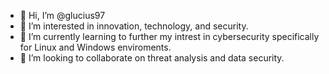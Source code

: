 - 👋 Hi, I’m @glucius97
- 👀 I’m interested in innovation, technology, and security.
- 🌱 I’m currently learning to further my intrest in cybersecurity specifically for Linux and Windows enviroments.
- 💞️ I’m looking to collaborate on threat analysis and data security.

<!---
glucius97/glucius97 is a ✨ special ✨ repository because its `README.md` (this file) appears on your GitHub profile.
You can click the Preview link to take a look at your changes.
--->

